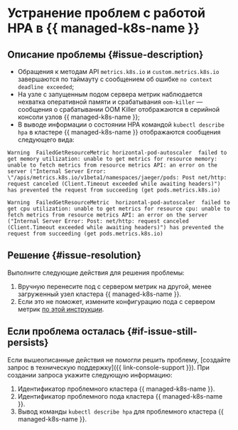 # Устранение проблем с работой HPA в {{ managed-k8s-name }}


## Описание проблемы {#issue-description}

* Обращения к методам API `metrics.k8s.io` и `custom.metrics.k8s.io` завершаются по таймауту с сообщением об ошибке `nо context deadline exceeded`;
* На узле с запущенным подом сервера метрик наблюдается нехватка оперативной памяти и срабатывания `oom-killer` — сообщения о срабатывании OOM Killer отображаются в серийной консоли узлов {{ managed-k8s-name }};
* В выводе информации о состоянии HPA командой `kubectl describe hpa` в кластере {{ managed-k8s-name }} отображаются сообщения следующего вида:
  
```
Warning  FailedGetResourceMetric horizontal-pod-autoscaler  failed to get memory utilization: unable to get metrics for resource memory: unable to fetch metrics from resource metrics API: an error on the server ("Internal Server Error: \"/apis/metrics.k8s.io/v1beta1/namespaces/jaeger/pods: Post net/http: request canceled (Client.Timeout exceeded while awaiting headers)") has prevented the request from succeeding (get pods.metrics.k8s.io)

Warning  FailedGetResourceMetric  horizontal-pod-autoscaler  failed to get cpu utilization: unable to get metrics for resource cpu: unable to fetch metrics from resource metrics API: an error on the server ("Internal Server Error: Post: net/http: request canceled (Client.Timeout exceeded while awaiting headers)") has prevented the request from succeeding (get pods.metrics.k8s.io)
```

## Решение {#issue-resolution}

Выполните следующие действия для решения проблемы:

1. Вручную перенесите под с сервером метрик на другой, менее загруженный узел кластера {{ managed-k8s-name }}.
1. Если это не поможет, измените конфигурацию пода с сервером метрик [по этой инструкции](../../../managed-kubernetes/tutorials/metrics-server.md).

## Если проблема осталась {#if-issue-still-persists}

Если вышеописанные действия не помогли решить проблему, [создайте запрос в техническую поддержку]({{ link-console-support }}). При создании запроса укажите следующую информацию:

1. Идентификатор проблемного кластера {{ managed-k8s-name }}.
1. Идентификатор проблемного пода кластера {{ managed-k8s-name }}.
1. Вывод команды `kubectl describe hpa` для проблемного кластера {{ managed-k8s-name }}.
